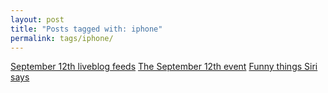 ```yaml
---
layout: post
title: "Posts tagged with: iphone"
permalink: tags/iphone/
---
```

[September 12th liveblog feeds](/2012/09/september-12th-liveblog-feeds)
[The September 12th event](/2012/09/the-september-12th-event)
[Funny things Siri says](/2011/10/funny-things-siri-says)
